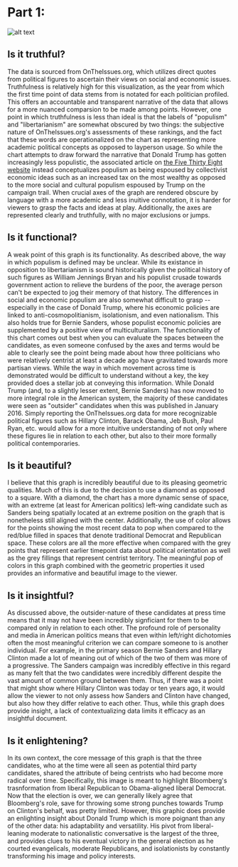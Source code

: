 Part 1: 
===
![alt text](https://espnfivethirtyeight.files.wordpress.com/2016/01/silver-bloomberg-11.png?quality=90&strip=all&w=575&ssl=1 "Title")

Is it truthful?
------
The data is sourced from OnTheIssues.org, which utilizes direct quotes from political figures to ascertain their views on social and economic issues. Truthfulness is relatively high for this visualization, as the year from which the first time point of data stems from is notated for each politician profiled. This offers an accountable and transparent narrative of the data that allows for a more nuanced comparsion to be made among points. However, one point in which truthfulness is less than ideal is that the labels of "populism" and "libertarianism" are somewhat obscured by two things: the subjective nature of OnTheIssues.org's assessments of these rankings, and the fact that these words are operationalized on the chart as representing more academic political concepts as opposed to layperson usage. So while the chart attempts to draw forward the narrative that Donald Trump has gotten increasingly less populistic, the associated article on [the Five Thirty Eight website](https://fivethirtyeight.com/features/sorry-bloomberg-trump-is-already-a-third-party-candidate/) instead conceptualizes populism as being espoused by collectivist economic ideas such as an increased tax on the most wealthy as opposed to the more social and cultural populism espoused by Trump on the campaign trail. When crucial axes of the graph are rendered obscure by language with a more academic and less inuitive connotation, it is harder for viewers to grasp the facts and ideas at play. Additionally, the axes are represented clearly and truthfully, with no major exclusions or jumps.


Is it functional?
----

A weak point of this graph is its functionality. As described above, the way in which populism is defined may be unclear. While its existance in opposition to libertarianism is sound historically given the political history of such figures as William Jennings Bryan and his populist crusade towards government action to relieve the burdens of the poor, the average person can't be expected to jog their memory of that history. The differences in social and economic populism are also somewhat difficult to grasp -- especially in the case of Donald Trump, where his economic policies are linked to anti-cosmopolitianism, isolationism, and even nationalism. This also holds true for Bernie Sanders, whose populist economic policies are supplemented by a positive view of multiculturalism. The functionality of this chart comes out best when you can evaluate the spaces between the candidates, as even someone confused by the axes and terms would be able to clearly see the point being made about how three politicians who were relatively centrist at least a decade ago have gravitated towards more partisan views. While the way in which movement across time is demonstrated would be difficult to understand without a key, the key provided does a stellar job at conveying this information. While Donald Trump (and, to a slightly lesser extent, Bernie Sanders) has now moved to more integral role in the American system, the majority of these candidates were seen as "outsider" candidates when this was published in January 2016. Simply reporting the OnTheIssues.org data for more recognizable political figures such as Hillary Clinton, Barack Obama, Jeb Bush, Paul Ryan, etc. would allow for a more intuitive understanding of not only where these figures lie in relation to each other, but also to their more formally political contemporaries.


Is it beautiful?
---

I believe that this graph is incredibly beautiful due to its pleasing geometric qualities. Much of this is due to the decision to use a diamond as opposed to a square. With a diamond, the chart has a more dynamic sense of space, with an extreme (at least for American politics) left-wing candidate such as Sanders being spatially located at an extreme position on the graph that is nonetheless still aligned with the center. Additionally, the use of color allows for the points showing the most recent data to pop when compared to the red/blue filled in spaces that denote traditional Democrat and Republican space. These colors are all the more effective when compared with the grey points that represent earlier timepoint data about political orientation as well as the grey fillings that represent centrist territory. The meaningful pop of colors in this graph combined with the geometric properties it used provides an informative and beautiful image to the viewer.


Is it insightful?
---

As discussed above, the outsider-nature of these candidates at press time means that it may not have been incredibly signficiant for them to be compared only in relation to each other. The profound role of personality and media in American politics means that even within left/right dichotomies often the most meaningful criterion we can compare someone to is another individual. For example, in the primary season Bernie Sanders and Hillary Clinton made a lot of meaning out of which of the two of them was more of a progressive. The Sanders campaign was incredibly effective in this regard as many felt that the two candidates were incredibly different despite the vast amount of common ground between them. Thus, if there was a point that might show where Hillary Clinton was today or ten years ago, it would allow the viewer to not only assess how Sanders and Clinton have changed, but also how they differ relative to each other.  Thus, while this graph does provide insight, a lack of contextualizing data limits it efficacy as an insightful document.


Is it enlightening?
---

In its own context, the core message of this graph is that the three candidates, who at the time were all seen as potential third party candidates, shared the attribute of being centrists who had become more radical over time. Specifically, this image is meant to highlight Bloomberg's trasnformation from liberal Republican to Obama-aligned liberal Democrat. Now that the election is over, we can generally likely agree that Bloomberg's role, save for throwing some strong punches towards Trump on Clinton's behalf, was pretty limited. However, this graphic does provide an enlighting insight about Donald Trump which is more poignant than any of the other data: his adaptability and versatility. His pivot from liberal-leaning moderate to nationalistic conversative is the largest of the three, and provides clues to his eventual victory in the general election as he courted evangelicals, moderate Republicans, and isolationists by constantly transforming his image and policy interests.

